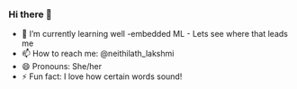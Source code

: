 ### Hi there 👋


- 🌱 I’m currently learning well -embedded ML - Lets see where that leads me
- 📫 How to reach me: @neithilath_lakshmi
- 😄 Pronouns: She/her
- ⚡ Fun fact: I love how certain words sound!


